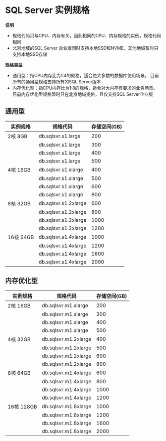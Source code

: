 # SQL Server 实例规格

**说明**
- 规格代码只与CPU、内存有关，因此相同的CPU、内存规格的实例，规格代码相同
- 北京地域的SQL Server 企业版同时支持本地SSD和NVME，其他地域暂时只支持本地SSD存储

**规格类型**
- 通用型：指CPU内存比为1:4的规格，适合绝大多数的数据库使用场景。 目前所有的通用型规格支持所有的SQL Server版本
- 内存优化型：指CPU内存比为1:8的规格，适合对大内存有要求的业务场景。 目前内存优化型规格暂时只在北京地域提供，且仅支持SQL Server企业版

## 通用型

|实例规格|规格代码|存储空间(GB)|
|---|---|---|
|2核 8GB|db.sqlsvr.s1.large|200|
| |db.sqlsvr.s1.large|300|
| |db.sqlsvr.s1.large|400|
| |db.sqlsvr.s1.large|500|
|4核 16GB|db.sqlsvr.s1.xlarge|400|
| |db.sqlsvr.s1.xlarge|500|
| |db.sqlsvr.s1.xlarge|600|
| |db.sqlsvr.s1.xlarge|800|
|8核 32GB|db.sqlsvr.s1.2xlarge|600|
| |db.sqlsvr.s1.2xlarge|800|
| |db.sqlsvr.s1.2xlarge|1000|
| |db.sqlsvr.s1.2xlarge|1200|
|16核 64GB|db.sqlsvr.s1.4xlarge|1000|
| |db.sqlsvr.s1.4xlarge|1200|
| |db.sqlsvr.s1.4xlarge|1600|
| |db.sqlsvr.s1.4xlarge|2000|

## 内存优化型

|实例规格|规格代码|存储空间(GB)|
|---|---|---|
|2核 16GB|db.sqlsvr.m1.xlarge|200|
| |db.sqlsvr.m1.xlarge|300|
| |db.sqlsvr.m1.xlarge|400|
| |db.sqlsvr.m1.xlarge|500|
|4核 32GB|db.sqlsvr.m1.2xlarge|400|
| |db.sqlsvr.m1.2xlarge|500|
| |db.sqlsvr.m1.2xlarge|600|
| |db.sqlsvr.m1.2xlarge|800|
|8核 64GB|db.sqlsvr.m1.4xlarge|600|
| |db.sqlsvr.m1.4xlarge|800|
| |db.sqlsvr.m1.4xlarge|1000|
| |db.sqlsvr.m1.4xlarge|1200|
|16核 128GB|db.sqlsvr.m1.8xlarge|1000|
| |db.sqlsvr.m1.8xlarge|1200|
| |db.sqlsvr.m1.8xlarge|1600|
| |db.sqlsvr.m1.8xlarge|2000|
